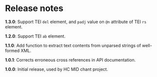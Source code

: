 # Release notes


**1.3.0**:  Support TEI `del` element, and `padj` value on `@n` attribute of TEI `rs` element.

**1.2.0**:  Support TEI `ab` element.

**1.1.0**:  Add function to extract text contents from unparsed strings of well-formed XML.

**1.0.1**:  Corrects erroneous cross references in API documentation.

**1.0.0**:  Initial release, used by HC MID chant project.
